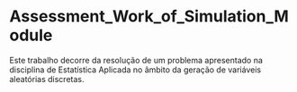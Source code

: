 # Assessment_Work_of_Simulation_Module
 Este trabalho decorre da resolução de um problema apresentado na disciplina de Estatística Aplicada no âmbito da geração de variáveis aleatórias discretas.
